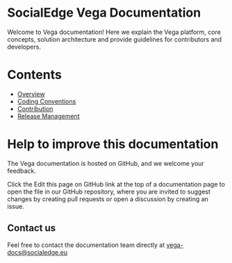 # SocialEdge Vega Documentation
Welcome to Vega documentation! Here we explain the Vega platform, core concepts, solution architecture and provide guidelines for contributors and developers.

# Contents
* [Overview](overview/)
* [Coding Conventions](coding-conventions/)
* [Contribution](contribution/)
* [Release Management](release-mgmt/)

# Help to improve this documentation
The Vega documentation is hosted on GitHub, and we welcome your feedback.

Click the Edit this page on GitHub link at the top of a documentation page to open the file in our GitHub repository, where you are invited to suggest changes by creating pull requests or open a discussion by creating an issue.

## Contact us
Feel free to contact the documentation team directly at <a href="mailto:vega-docs@socialedge.eu">vega-docs@socialedge.eu</a>